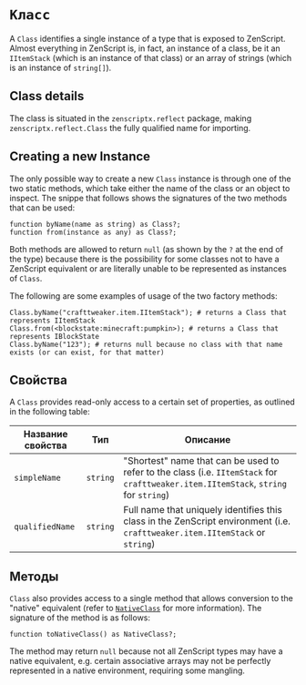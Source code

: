 # `Класс`

A `Class` identifies a single instance of a type that is exposed to ZenScript. Almost everything in ZenScript is, in fact, an instance of a class, be it an `IItemStack` (which is an instance of that class) or an array of strings (which is an instance of `string[]`).

## Class details
The class is situated in the `zenscriptx.reflect` package, making `zenscriptx.reflect.Class` the fully qualified name for importing.

## Creating a new Instance
The only possible way to create a new `Class` instance is through one of the two static methods, which take either the name of the class or an object to inspect. The snippe that follows shows the signatures of the two methods that can be used:

```zenscript
function byName(name as string) as Class?;
function from(instance as any) as Class?;
```

Both methods are allowed to return `null` (as shown by the `?` at the end of the type) because there is the possibility for some classes not to have a ZenScript equivalent or are literally unable to be represented as instances of `Class`.

The following are some examples of usage of the two factory methods:

```zenscript
Class.byName("crafttweaker.item.IItemStack"); # returns a Class that represents IItemStack
Class.from(<blockstate:minecraft:pumpkin>); # returns a Class that represents IBlockState
Class.byName("123"); # returns null because no class with that name exists (or can exist, for that matter)
```

## Свойства
A `Class` provides read-only access to a certain set of properties, as outlined in the following table:

| Название свойства | Тип      | Описание                                                                                                                             |
| ----------------- | -------- | ------------------------------------------------------------------------------------------------------------------------------------ |
| `simpleName`      | `string` | "Shortest" name that can be used to refer to the class (i.e. `IItemStack` for `crafttweaker.item.IItemStack`, `string` for `string`) |
| `qualifiedName`   | `string` | Full name that uniquely identifies this class in the ZenScript environment (i.e. `crafttweaker.item.IItemStack` or `string`)         |

## Методы
`Class` also provides access to a single method that allows conversion to the "native" equivalent (refer to [`NativeClass`](/Mods/Boson/Reflection/NativeClass/) for more information). The signature of the method is as follows:

```zenscript
function toNativeClass() as NativeClass?;
```

The method may return `null` because not all ZenScript types may have a native equivalent, e.g. certain associative arrays may not be perfectly represented in a native environment, requiring some mangling.
